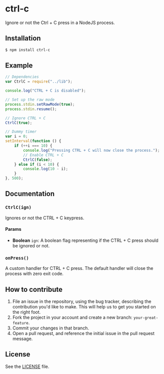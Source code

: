# ctrl-c
Ignore or not the Ctrl + C press in a NodeJS process.

## Installation

```sh
$ npm install ctrl-c
```

## Example
```js
// Dependencies
var CtrlC = require("../lib");

console.log("CTRL + C is disabled");

// Set up the raw mode
process.stdin.setRawMode(true);
process.stdin.resume();

// Ignore CTRL + C
CtrlC(true);

// Dummy timer
var i = 0;
setInterval(function () {
    if (++i === 10) {
        console.log("Pressing CTRL + C will now close the process.");
        // Enable CTRL + C
        CtrlC(false);
    } else if (i < 10) {
        console.log(10 - i);
    }
}, 500);
```

## Documentation
### `CtrlC(ign)`
Ignores or not the CTRL + C keypress.

#### Params
- **Boolean** `ign`: A boolean flag representing if the CTRL + C press should be ignored or not.

### `onPress()`
A custom handler for CTRL + C press. The default handler
will close the process with zero exit code.

## How to contribute
1. File an issue in the repository, using the bug tracker, describing the
   contribution you'd like to make. This will help us to get you started on the
   right foot.
2. Fork the project in your account and create a new branch:
   `your-great-feature`.
3. Commit your changes in that branch.
4. Open a pull request, and reference the initial issue in the pull request
   message.

## License
See the [LICENSE](./LICENSE) file.
